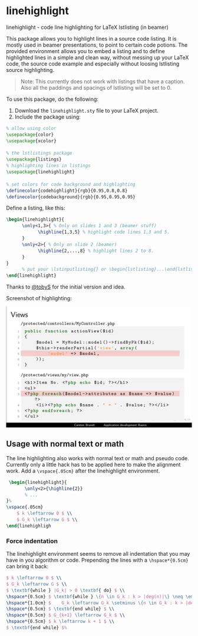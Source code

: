 linehighlight
=============

linehighlight - code line highlighting for LaTeX lstlisting (in beamer)

This package allows you to highlight lines in a source code listing.
It is mostly used in beamer presentations, to point to certain code
potions. The provided environment allows you to embed a listing and to define
highlighted lines in a simple and clean way, without messing up your LaTeX
code, the source code example and especially without loosing lstlisting
source highlighting.

> Note: This currently does not work with listings that have a caption.
> Also all the paddings and spacings of lstlisting will be set to 0.

To use this package, do the following:

1. Download the `linehighlight.sty` file to your LaTeX project.
2. Include the package using:

```latex
% allow using color 
\usepackage{color}
\usepackage{xcolor}

% the lstlistings package
\usepackage{listings}
% highlighting lines in listings
\usepackage{linehighlight}

% set colors for code background and highlighting
\definecolor{codehighlight}{rgb}{0.95,0.8,0.8}
\definecolor{codebackground}{rgb}{0.95,0.95,0.95}

```

Define a listing, like this:

```latex
\begin{linehighlight}{
      \only<1,3>{ % Only on slides 1 and 3 (beamer stuff)
            \highline{1,3,5} % highlight code lines 1,3 and 5.
      }
      \only<2>{ % Only on slide 2 (beamer)
            \highline{2,...,8} % highlight lines 2 to 8.
      }
}
      % put your \lstinputlisting{} or \begin{lstlisting}...\end{lstlisting} here
\end{linehighlight}
```

Thanks to [@tobyS](https://github.com/tobyS) for the initial version and idea.

Screenshot of highlighting:

![Screenshot of qalisting highlighted lines.](http://github.com/cebe/linehighlight/raw/master/screenshot.png)

Usage with normal text or math
------------------------------

The line highlighting also works with normal text or math and pseudo code.
Currently only a little hack has to be applied here to make the alignment work.
Add a `\vspace{.05cm}` after the linehighlight environment.

```latex
 \begin{linehighlight}{
       \only<2>{\highline{2}}
       % ...
}%
\vspace{.05cm}
    $ k \leftarrow 0 $ \\
    $ G_k \leftarrow G $ \\
\end{linehighligh
```

### Force indentation

The linehighlight environment seems to remove all indentation that you may have in you algorithm or code.
Prepending the lines with a `\hspace*{0.5cm}` can bring it back:

```latex
$ k \leftarrow 0 $ \\
$ G_k \leftarrow G $ \\
$ \textbf{while } |G_k| > 0 \textbf{ do} $ \\
\hspace*{0.5cm} $ \textbf{while } \{n \in G_k : k > |deg(n)|\} \neq \emptyset \textbf{ do} $ \\
\hspace*{1.0cm} $    G_k \leftarrow G_k \setminus \{n \in G_k : k > |deg(n)|\} $ \\
\hspace*{0.5cm} $ \textbf{end while} $ \\
\hspace*{0.5cm} $ G_{k+1} \leftarrow G_k $ \\
\hspace*{0.5cm} $ k \leftarrow k + 1 $ \\
$ \textbf{end while} $%
```

